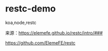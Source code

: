 # restc-demo
koa,node,restc

来源：https://elemefe.github.io/restc/intro/###

https://github.com/ElemeFE/restc